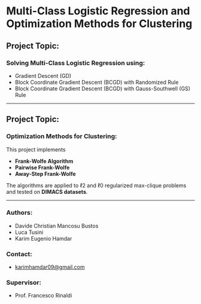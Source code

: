 # Multi-Class Logistic Regression and Optimization Methods for Clustering

## Project Topic:
### Solving Multi-Class Logistic Regression using:
- Gradient Descent (GD)
- Block Coordinate Gradient Descent (BCGD) with Randomized Rule
- Block Coordinate Gradient Descent (BCGD) with Gauss-Southwell (GS) Rule

---

## Project Topic:
### Optimization Methods for Clustering:
This project implements
- **Frank-Wolfe Algorithm**
- **Pairwise Frank-Wolfe**
- **Away-Step Frank-Wolfe**

The algorithms are applied to ℓ2 and ℓ0 regularized max-clique problems and tested on **DIMACS datasets**.

---

### Authors:
- Davide Christian Mancosu Bustos  
- Luca Tusini  
- Karim Eugenio Hamdar

### Contact:
- karimhamdar09@gmail.com  


### Supervisor:
- Prof. Francesco Rinaldi
